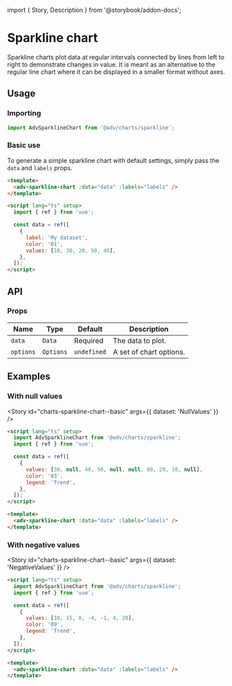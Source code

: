 import { Story, Description } from '@storybook/addon-docs';

# Sparkline chart

Sparkline charts plot data at regular intervals connected by lines from left to right to demonstrate changes in value.
It is meant as an alternative to the regular line chart where it can be displayed in a smaller format without axes.

<Story id="charts-sparkline-chart--basic" />

## Usage

### Importing

```ts
import AdvSparklineChart from '@adv/charts/sparkline';
```

### Basic use

To generate a simple sparkline chart with default settings, simply pass the `data` and `labels` props.

```html
<template>
  <adv-sparkline-chart :data="data" :labels="labels" />
</template>

<script lang="ts" setup>
  import { ref } from 'vue';

  const data = ref([
    {
      label: 'My dataset',
      color: '01',
      values: [10, 30, 20, 50, 40],
    },
  ]);
</script>
```

## API

### Props

| Name      | Type                                            | Default     | Description                                                               |
| --------- | ----------------------------------------------- | ----------- | ------------------------------------------------------------------------- |
| `data`    | `Data`                                          | Required    | The data to plot.                                                         |
| `options` | `Options`                                       | `undefined` | A set of chart options.                                                   |

## Examples

### With null values

<Story
    id="charts-sparkline-chart--basic"
    args={{ dataset: 'NullValues' }}
/>

```html
<script lang="ts" setup>
  import AdvSparklineChart from '@adv/charts/sparkline';
  import { ref } from 'vue';

  const data = ref([
    {
      values: [30, null, 40, 50, null, null, 60, 20, 10, null],
      color: '03',
      legend: 'Trend',
    },
  ]);
</script>

<template>
  <adv-sparkline-chart :data="data" :labels="labels" />
</template>
```

### With negative values

<Story
    id="charts-sparkline-chart--basic"
    args={{ dataset: 'NegativeValues' }}
/>

```html
<script lang="ts" setup>
  import AdvSparklineChart from '@adv/charts/sparkline';
  import { ref } from 'vue';

  const data = ref([
    {
      values: [10, 15, 8, -4, -1, 4, 20],
      color: '09',
      legend: 'Trend',
    },
  ]);
</script>

<template>
  <adv-sparkline-chart :data="data" :labels="labels" />
</template>
```

